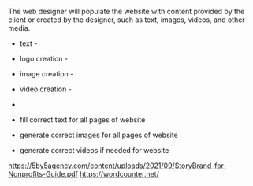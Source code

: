 The web designer will populate the website with content provided by the client or created by the designer, such as text, images, videos, and other media.

- text -
- logo creation -
- image creation -
- video creation -
-

- fill correct text for all pages of website
- generate correct images for all pages of website
- generate correct videos if needed for website

https://5by5agency.com/content/uploads/2021/09/StoryBrand-for-Nonprofits-Guide.pdf
https://wordcounter.net/
